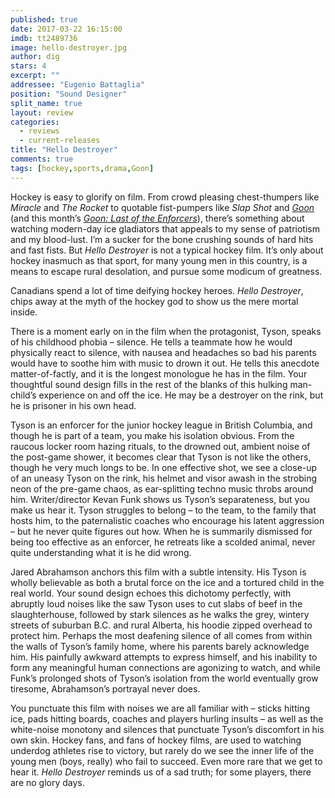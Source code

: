 ```yaml
---
published: true
date: 2017-03-22 16:15:00
imdb: tt2489736
image: hello-destroyer.jpg
author: dig
stars: 4
excerpt: ""
addressee: "Eugenio Battaglia"
position: "Sound Designer"
split_name: true
layout: review
categories: 
  - reviews
  - current-releases
title: "Hello Destroyer"
comments: true
tags: [hockey,sports,drama,Goon]
---
```

Hockey is easy to glorify on film. From crowd pleasing chest-thumpers like _Miracle_ and _The Rocket_ to quotable fist-pumpers like _Slap Shot_ and [_Goon_](http://www.dearcastandcrew.com/content/2012/4/2/goon.html) (and this month’s [_Goon: Last of the Enforcers_](http://www.dearcastandcrew.com/content/2017/3/21/goon-last-of-the-enforcers.html)), there’s something about watching modern-day ice gladiators that appeals to my sense of patriotism and my blood-lust. I’m a sucker for the bone crushing sounds of hard hits and fast fists. But _Hello Destroyer_ is not a typical hockey film. It’s only about hockey inasmuch as that sport, for many young men in this country, is a means to escape rural desolation, and pursue some modicum of greatness. 

Canadians spend a lot of time deifying hockey heroes. _Hello Destroyer_, chips away at the myth of the hockey god to show us the mere mortal inside.

There is a moment early on in the film when the protagonist, Tyson, speaks of his childhood phobia – silence. He tells a teammate how he would physically react to silence, with nausea and headaches so bad his parents would have to soothe him with music to drown it out. He tells this anecdote matter-of-factly, and it is the longest monologue he has in the film. Your thoughtful sound design fills in the rest of the blanks of this hulking man-child’s experience on and off the ice. He may be a destroyer on the rink, but he is prisoner in his own head.

Tyson is an enforcer for the junior hockey league in British Columbia, and though he is part of a team, you make his isolation obvious. From the raucous locker room hazing rituals, to the drowned out, ambient noise of the post-game shower, it becomes clear that Tyson is not like the others, though he very much longs to be. In one effective shot, we see a close-up of an uneasy Tyson on the rink, his helmet and visor awash in the strobing neon of the pre-game chaos, as ear-splitting techno music throbs around him. Writer/director Kevan Funk shows us Tyson’s separateness, but you make us hear it. Tyson struggles to belong – to the team, to the family that hosts him, to the paternalistic coaches who encourage his latent aggression – but he never quite figures out how. When he is summarily dismissed for being too effective as an enforcer, he retreats like a scolded animal, never quite understanding what it is he did wrong.

Jared Abrahamson anchors this film with a subtle intensity. His Tyson is wholly believable as both a brutal force on the ice and a tortured child in the real world. Your sound design echoes this dichotomy perfectly, with abruptly loud noises like the saw Tyson uses to cut slabs of beef in the slaughterhouse, followed by stark silences as he walks the grey, wintery streets of suburban B.C. and rural Alberta, his hoodie zipped overhead to protect him. Perhaps the most deafening silence of all comes from within the walls of Tyson’s family home, where his parents barely acknowledge him. His painfully awkward attempts to express himself, and his inability to form any meaningful human connections are agonizing to watch, and while Funk’s prolonged shots of Tyson’s isolation from the world eventually grow tiresome, Abrahamson’s portrayal never does. 

You punctuate this film with noises we are all familiar with – sticks hitting ice, pads hitting boards, coaches and players hurling insults – as well as the white-noise monotony and silences that punctuate Tyson’s discomfort in his own skin. Hockey fans, and fans of hockey films, are used to watching underdog athletes rise to victory, but rarely do we see the inner life of the young men (boys, really) who fail to succeed. Even more rare that we get to hear it. _Hello Destroyer_ reminds us of a sad truth; for some players, there are no glory days.